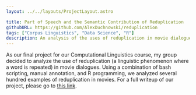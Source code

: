 ```yaml
---
layout: ../../layouts/ProjectLayout.astro

title: Part of Speech and the Semantic Contribution of Reduplication
githubURL: https://github.com/AlexDuchnowski/reduplication
tags: ["Corpus Linguistics", "Data Science", "R"]
description: An analysis of the uses of reduplication in movie dialogues
---
```


As our final project for our Computational Linguistics course, my group decided to analyze the use of reduplication (a linguistic phenomenon where a word is repeated) in movie dialogues. Using a combination of bash scripting, manual annotation, and R programming, we analyzed several hundred examples of reduplication in movies. For a full writeup of our project, please go to <a href="/website/projects/reduplication-writeup">this link</a>.
